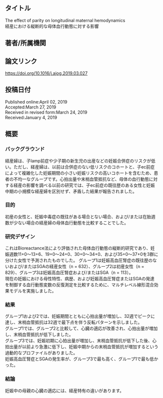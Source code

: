 ## タイトル
The effect of parity on longitudinal maternal hemodynamics  
経産における縦断的な母体血行動態に対する影響

## 著者/所属機関

## 論文リンク
https://doi.org/10.1016/j.ajog.2019.03.027

## 投稿日付
Published online:April 02, 2019  
Accepted:March 27, 2019  
Received in revised form:March 24, 2019  
Received:January 4, 2019

## 概要
### バックグラウンド
経産婦は、子lamp前症や少子期の新生児の出産などの妊娠合併症のリスクが低い。ただし、経産婦は、以前は合併症のない低リスクのコホートと、子ec前症によって複雑化した妊娠期間の小さい妊娠リスクの高いコホートを含むため、患者の不均一なグループです。心拍出量や末梢血管抵抗など、母体の血行動態に対する経産の影響を調べる以前の研究では、子ec前症の既往歴のある女性と妊娠中期の小規模な経産婦を区別せず、矛盾した結果が報告されました。

### 目的
初産の女性と、妊娠中毒症の既往がある場合とない場合、および/または在胎週数が少ない場合の経産婦の母体血行動態を比較することでした。

### 研究デザイン
これはBioreactance法により評価された母体血行動態の縦断的研究であり、妊娠週数11+0～13+6、19+0～24+0、30+0～34+0、および35+0～37+0を3群に分けた女性で予測されたものでした。
グループ1は妊娠高血圧腎症の既往歴のないおよび/またはSGAの経産女性（n = 632）、グループ2は初産女性（n = 829）、グループ3は妊娠高血圧腎症および/またはSGA（n = 113）。  
現在の妊娠における母性特性、病歴、および妊娠高血圧腎症またはSGAの発達を制御する血行動態変数の反復測定を比較するために、マルチレベル線形混合効果モデルを実施しました。

### 結果
グループ1および2では、妊娠期間とともに心拍出量が増加し、32週でピークに達し、末梢血管抵抗は32週で最下点を伴う反転パターンを示しました。  
グループ1では、グループ2と比較して、心臓の適応が改善され、心拍出量が増加し、末梢血管抵抗が低下しました。  
グループ3では、妊娠初期に心拍出量が増加し、末梢血管抵抗が低下した後、心拍出量が以前より急激に低下し、妊娠中期からの末梢血管抵抗が増加するという過動的なプロファイルがありました。  
妊娠高血圧腎症とSGAの発生率が、グループ3で最も高く、グループ1で最も低かった。

### 結論
妊娠中の母親の心臓の適応には、経産特有の違いがあります。
